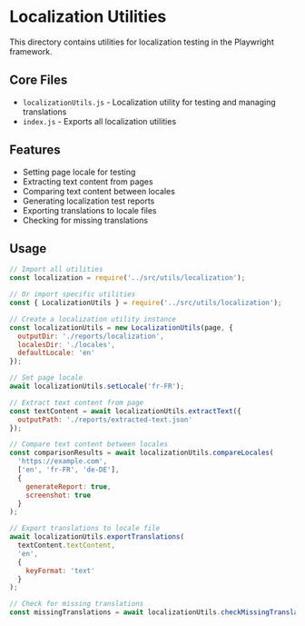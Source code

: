<!-- Source: /Users/mzahirudeen/playwright-framework-dev/docs-backup/consolidated-docs/src-utils-localization-README.md -->

<!-- Source: /Users/mzahirudeen/playwright-framework/src/utils/localization/README.md -->

# Localization Utilities

This directory contains utilities for localization testing in the Playwright framework.

## Core Files

- `localizationUtils.js` - Localization utility for testing and managing translations
- `index.js` - Exports all localization utilities

## Features

- Setting page locale for testing
- Extracting text content from pages
- Comparing text content between locales
- Generating localization test reports
- Exporting translations to locale files
- Checking for missing translations

## Usage

```javascript
// Import all utilities
const localization = require('../src/utils/localization');

// Or import specific utilities
const { LocalizationUtils } = require('../src/utils/localization');

// Create a localization utility instance
const localizationUtils = new LocalizationUtils(page, {
  outputDir: './reports/localization',
  localesDir: './locales',
  defaultLocale: 'en'
});

// Set page locale
await localizationUtils.setLocale('fr-FR');

// Extract text content from page
const textContent = await localizationUtils.extractText({
  outputPath: './reports/extracted-text.json'
});

// Compare text content between locales
const comparisonResults = await localizationUtils.compareLocales(
  'https://example.com',
  ['en', 'fr-FR', 'de-DE'],
  {
    generateReport: true,
    screenshot: true
  }
);

// Export translations to locale file
await localizationUtils.exportTranslations(
  textContent.textContent,
  'en',
  {
    keyFormat: 'text'
  }
);

// Check for missing translations
const missingTranslations = await localizationUtils.checkMissingTranslations();
```